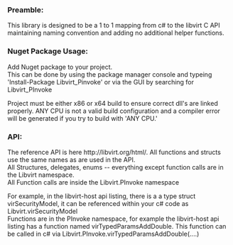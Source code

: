 <h3>Preamble:</h3>
<p>This library is designed to be a 1 to 1 mapping from c# to the libvirt C API maintaining naming convention and adding no additional helper functions.</p>
<h3>Nuget Package Usage:</h3>

<p>Add Nuget package to your project.<br/>This can be done by using the package manager console and typeing 'Install-Package Libvirt_Pinvoke' or via the GUI by searching for Libvirt_PInvoke</p>
<p>Project must be either x86 or x64 build to ensure correct dll's are linked properly. ANY CPU is not a valid build configuration and a compiler error will be generated if you try to build with 'ANY CPU.'</p>

<h3>API:</h3>
<p>The reference API is here http://libvirt.org/html/. All functions and structs use the same names as are used in the API. <br/>
All Structures, delegates, enums -- everything except function calls are in the Libvirt namespace.<br/>
All Function calls are inside the Libvirt.PInvoke namespace<br/>
</p>
For example, in the libvirt-host api listing, there is a a type struct virSecurityModel, it can be referenced within your c# code as Libvirt.virSecurityModel<br/> 
Functions are in the PInvoke namespace, for example the libvirt-host api listing has a function named virTypedParamsAddDouble. This function can be called in c# via Libvirt.PInvoke.virTypedParamsAddDouble(....)

